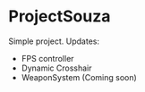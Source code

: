 # ProjectSouza
 Simple project.
Updates:
- FPS controller
- Dynamic Crosshair
- WeaponSystem (Coming soon)
